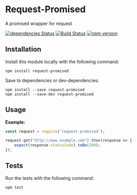 Request-Promised
==========

A promised wrapper for request

[![dependencies Status](https://david-dm.org/koola/request-promised.svg)](https://david-dm.org/koola/request-promised)
[![Build Status](https://secure.travis-ci.org/koola/request-promised.svg)](http://travis-ci.org/koola/request-promised)
[![npm version](https://badge.fury.io/js/request-promised.svg)](http://badge.fury.io/js/request-promised)

## Installation

Install this module locally with the following command:
```shell
npm install request-promised
```

Save to dependencies or dev-dependencies:
```shell
npm install --save request-promised
npm install --save-dev request-promised
```

## Usage

**Example:**
```javascript
const request = require('request-promised');

request.get("http://www.example.com").then(response => {
    expect(response.statusCode).toBe(200);
});
```

## Tests

Run the tests with the following command:
```shell
npm test
```